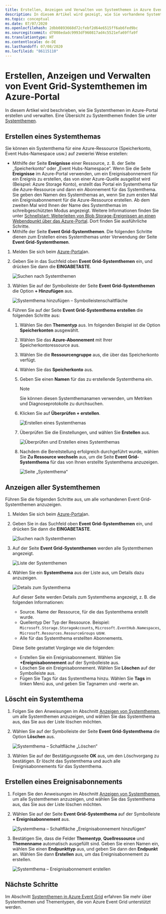 ```yaml
---
title: Erstellen, Anzeigen und Verwalten von Systemthemen in Azure Event Grid (Portal)
description: In diesem Artikel wird gezeigt, wie Sie vorhandene Systemthemen anzeigen und Azure Event Grid-Systemthemen mithilfe des Azure-Portals erstellen können.
ms.topic: conceptual
ms.date: 07/07/2020
ms.openlocfilehash: 2dbb0893668d72cfebf2d64e6515ff6ab6fed9bc
ms.sourcegitcommit: d7008edadc9993df960817ad4c5521efa69ffa9f
ms.translationtype: HT
ms.contentlocale: de-DE
ms.lasthandoff: 07/08/2020
ms.locfileid: "86115110"
---
```

# <a name="create-view-and-manage-event-grid-system-topics-in-the-azure-portal"></a>Erstellen, Anzeigen und Verwalten von Event Grid-Systemthemen im Azure-Portal
In diesem Artikel wird beschrieben, wie Sie Systemthemen im Azure-Portal erstellen und verwalten. Eine Übersicht zu Systemthemen finden Sie unter [Systemthemen](system-topics.md).

## <a name="create-a-system-topic"></a>Erstellen eines Systemthemas
Sie können ein Systemthema für eine Azure-Ressource (Speicherkonto, Event Hubs-Namespace usw.) auf zweierlei Weise erstellen:

- Mithilfe der Seite **Ereignisse** einer Ressource, z. B. der Seite „Speicherkonto“ oder „Event Hubs-Namespace“. Wenn Sie die Seite **Ereignisse** im Azure-Portal verwenden, um ein Ereignisabonnement für ein Ereignis zu erstellen, das von einer Azure-Quelle ausgelöst wird (Beispiel: Azure Storage Konto), erstellt das Portal ein Systemthema für die Azure-Ressource und dann ein Abonnement für das Systemthema. Sie geben den Namen des Systemthemas an, wenn Sie zum ersten Mal ein Ereignisabonnement für die Azure-Ressource erstellen. Ab dem zweiten Mal wird Ihnen der Name des Systemthemas im schreibgeschützten Modus angezeigt. Weitere Informationen finden Sie unter [Schnellstart: Weiterleiten von Blob Storage-Ereignissen an einen Webendpunkt über das Azure-Portal](blob-event-quickstart-portal.md#subscribe-to-the-blob-storage). Dort finden Sie ausführliche Schritte.
- Mithilfe der Seite **Event Grid-Systemthemen**. Die folgenden Schritte dienen zum Erstellen eines Systemthemas unter Verwendung der Seite **Event Grid-Systemthemen**. 

1. Melden Sie sich beim [Azure-Portal](https://portal.azure.com)an.
2. Geben Sie in das Suchfeld oben **Event Grid-Systemthemen** ein, und drücken Sie dann die **EINGABETASTE**. 

    ![Suchen nach Systemthemen](./media/create-view-manage-system-topics/search-system-topics.png)
3. Wählen Sie auf der Symbolleiste der Seite **Event Grid-Systemthemen** die Option **+ Hinzufügen** aus.

    ![Systemthema hinzufügen – Symbolleistenschaltfläche](./media/create-view-manage-system-topics/add-system-topic-menu.png)
4. Führen Sie auf der Seite **Event Grid-Systemthema erstellen** die folgenden Schritte aus:
    1. Wählen Sie den **Thementyp** aus. Im folgenden Beispiel ist die Option **Speicherkonten** ausgewählt. 
    2. Wählen Sie das **Azure-Abonnement** mit Ihrer Speicherkontoressource aus. 
    3. Wählen Sie die **Ressourcengruppe** aus, die über das Speicherkonto verfügt. 
    4. Wählen Sie das **Speicherkonto** aus. 
    5. Geben Sie einen **Namen** für das zu erstellende Systemthema ein. 
    
        > [!NOTE]
        > Sie können diesen Systemthemanamen verwenden, um Metriken und Diagnoseprotokolle zu durchsuchen.
    6. Klicken Sie auf **Überprüfen + erstellen**.

        ![Erstellen eines Systemthemas](./media/create-view-manage-system-topics/create-event-grid-system-topic-page.png)
    5. Überprüfen Sie die Einstellungen, und wählen Sie **Erstellen** aus. 
        
        ![Überprüfen und Erstellen eines Systemthemas](./media/create-view-manage-system-topics/system-topic-review-create.png)
    6. Nachdem die Bereitstellung erfolgreich durchgeführt wurde, wählen Sie **Zu Ressource wechseln** aus, um die Seite **Event Grid-Systemthema** für das von Ihnen erstellte Systemthema anzuzeigen. 

        ![Seite „Systemthema“](./media/create-view-manage-system-topics/system-topic-page.png)


## <a name="view-all-system-topics"></a>Anzeigen aller Systemthemen
Führen Sie die folgenden Schritte aus, um alle vorhandenen Event Grid-Systemthemen anzuzeigen. 

1. Melden Sie sich beim [Azure-Portal](https://portal.azure.com)an.
2. Geben Sie in das Suchfeld oben **Event Grid-Systemthemen** ein, und drücken Sie dann die **EINGABETASTE**. 

    ![Suchen nach Systemthemen](./media/create-view-manage-system-topics/search-system-topics.png)
3. Auf der Seite **Event Grid-Systemthemen** werden alle Systemthemen angezeigt. 

    ![Liste der Systemthemen](./media/create-view-manage-system-topics/list-system-topics.png)
4. Wählen Sie ein **Systemthema** aus der Liste aus, um Details dazu anzuzeigen. 

    ![Details zum Systemthema](./media/create-view-manage-system-topics/system-topic-details.png)

    Auf dieser Seite werden Details zum Systemthema angezeigt, z. B. die folgenden Informationen: 
    - Source. Name der Ressource, für die das Systemthema erstellt wurde.
    - Quellentyp Der Typ der Ressource. Beispiel: `Microsoft.Storage.StorageAccounts`, `Microsoft.EventHub.Namespaces`, `Microsoft.Resources.ResourceGroups` usw.
    - Alle für das Systemthema erstellten Abonnements.

    Diese Seite gestattet Vorgänge wie die folgenden:
    - Erstellen Sie ein Ereignisabonnement. Wählen Sie **+Ereignisabonnement** auf der Symbolleiste aus. 
    - Löschen Sie ein Ereignisabonnement. Wählen Sie **Löschen** auf der Symbolleiste aus. 
    - Fügen Sie Tags für das Systemthema hinzu. Wählen Sie **Tags** im linken Menü aus, und geben Sie Tagnamen und -werte an. 


## <a name="delete-a-system-topic"></a>Löscht ein Systemthema
1. Folgen Sie den Anweisungen im Abschnitt [Anzeigen von Systemthemen](#view-all-system-topics), um alle Systemthemen anzuzeigen, und wählen Sie das Systemthema aus, das Sie aus der Liste löschen möchten. 
2. Wählen Sie auf der Symbolleiste der Seite **Event Grid-Systemthema** die Option **Löschen** aus. 

    ![Systemthema – Schaltfläche „Löschen“](./media/create-view-manage-system-topics/system-topic-delete-button.png)
3. Wählen Sie auf der Bestätigungsseite **OK** aus, um den Löschvorgang zu bestätigen. Er löscht das Systemthema und auch alle Ereignisabonnements für das Systemthema.  

## <a name="create-an-event-subscription"></a>Erstellen eines Ereignisabonnements
1. Folgen Sie den Anweisungen im Abschnitt [Anzeigen von Systemthemen](#view-all-system-topics), um alle Systemthemen anzuzeigen, und wählen Sie das Systemthema aus, das Sie aus der Liste löschen möchten. 
2. Wählen Sie auf der Seite **Event Grid-Systemthema** auf der Symbolleiste **+ Ereignisabonnement** aus. 

    ![Systemthema – Schaltfläche „Ereignisabonnement hinzufügen“](./media/create-view-manage-system-topics/add-event-subscription-button.png)
3. Bestätigen Sie, dass die Felder **Thementyp**, **Quellressource** und **Themenname** automatisch ausgefüllt sind. Geben Sie einen Namen ein, wählen Sie einen **Endpunkttyp** aus, und geben Sie dann den **Endpunkt** an. Wählen Sie dann **Erstellen** aus, um das Ereignisabonnement zu erstellen. 

    ![Systemthema – Ereignisabonnement erstellen](./media/create-view-manage-system-topics/create-event-subscription.png)

## <a name="next-steps"></a>Nächste Schritte
Im Abschnitt [Systemthemen in Azure Event Grid](system-topics.md) erfahren Sie mehr über Systemthemen und Thementypen, die von Azure Event Grid unterstützt werden. 
